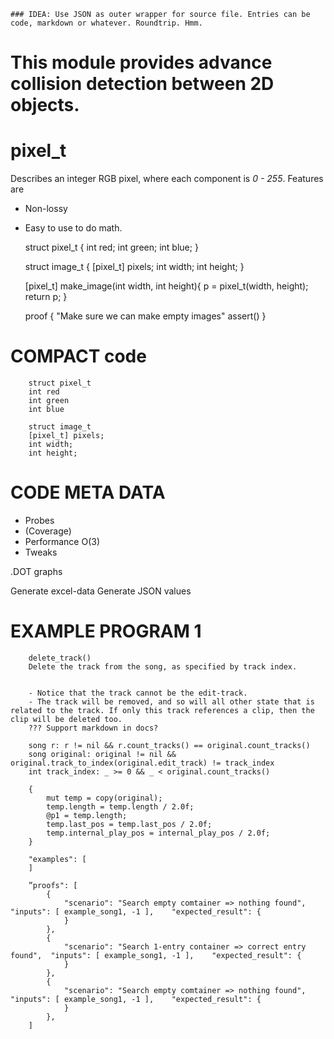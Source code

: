	### IDEA: Use JSON as outer wrapper for source file. Entries can be code, markdown or whatever. Roundtrip. Hmm. 





# This module provides advance collision detection between 2D objects.

# pixel_t
Describes an integer RGB pixel, where each component is *0 - 255*. Features are
- Non-lossy
- Easy to use to do math.

	struct pixel_t {
		int red;
		int green;
		int blue;
	}

	struct image_t {
		[pixel_t] pixels;
		int width;
		int height;
	}

	[pixel_t] make_image(int width, int height){
		p = pixel_t(width, height);
		return p;
	}

	proof {
		"Make sure we can make empty images"
		assert()
	}



# COMPACT code

		struct pixel_t
		int red
		int green
		int blue
		
		struct image_t
		[pixel_t] pixels;
		int width;
		int height;
		



# CODE META DATA

- Probes
- (Coverage)
- Performance O(3)
- Tweaks


.DOT graphs

Generate excel-data
Generate JSON values

# EXAMPLE PROGRAM 1

		delete_track()
		Delete the track from the song, as specified by track index.
		
		
		- Notice that the track cannot be the edit-track.
		- The track will be removed, and so will all other state that is related to the track. If only this track references a clip, then the clip will be deleted too.
		??? Support markdown in docs?
		
		song r: r != nil && r.count_tracks() == original.count_tracks()
		song original: original != nil && original.track_to_index(original.edit_track) != track_index
		int track_index: _ >= 0 && _ < original.count_tracks()
		
		{
			mut temp = copy(original);
			temp.length = temp.length / 2.0f;
			@p1 = temp.length;
			temp.last_pos = temp.last_pos / 2.0f;
			temp.internal_play_pos = internal_play_pos / 2.0f;
		}
		
		"examples": [
		]
		
		”proofs": [
			{
				"scenario": "Search empty comtainer => nothing found",	"inputs": [ example_song1, -1 ],	"expected_result": {
				}
			},
			{
				"scenario": "Search 1-entry container => correct entry found",	"inputs": [ example_song1, -1 ],	"expected_result": {
				}
			},
			{
				"scenario": "Search empty comtainer => nothing found",	"inputs": [ example_song1, -1 ],	"expected_result": {
				}
			},
		]
